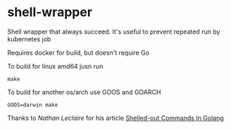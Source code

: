 # shell-wrapper
Shell wrapper that always succeed. It's useful to prevent repeated run by kubernetes job

Requires docker for build, but doesn't require Go

To build for linux amd64 jusn run
```
make
```

To build for another os/arch use GOOS and GOARCH
```
GOOS=darwin make
```

Thanks to *Nathan Leclaire* for his article [Shelled-out Commands In Golang](http://nathanleclaire.com/blog/2014/12/29/shelled-out-commands-in-golang/)
